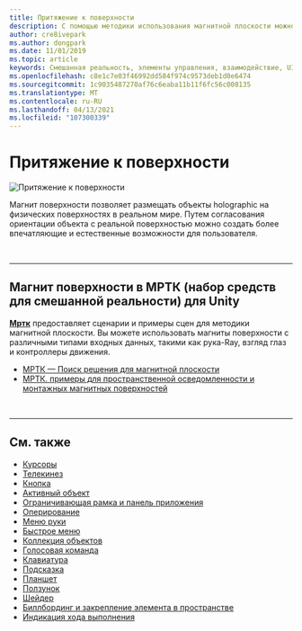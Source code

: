 ```yaml
---
title: Притяжение к поверхности
description: С помощью методики использования магнитной плоскости можно поместить объект holographic в реальную физическую поверхность.
author: cre8ivepark
ms.author: dongpark
ms.date: 11/01/2019
ms.topic: article
keywords: Смешанная реальность, элементы управления, взаимодействие, UI, UX, гарнитура смешанной реальности, гарнитура Windows Mixed Reality, гарнитура виртуальной реальности, HoloLens, МРТК, набор средств для смешанной реальности, магнит поверхности
ms.openlocfilehash: c8e1c7e03f46992dd584f974c9573deb1d0e6474
ms.sourcegitcommit: 1c9035487270af76c6eaba11b11f6fc56c008135
ms.translationtype: MT
ms.contentlocale: ru-RU
ms.lasthandoff: 04/13/2021
ms.locfileid: "107300339"
---
```

# <a name="surface-magnetism"></a>Притяжение к поверхности

![Притяжение к поверхности](images/MRTK_SurfaceMagnetism.gif)

Магнит поверхности позволяет размещать объекты holographic на физических поверхностях в реальном мире. Путем согласования ориентации объекта с реальной поверхностью можно создать более впечатляющие и естественные возможности для пользователя.

<br>

---

## <a name="surface-magnetism-in-mrtk-mixed-reality-toolkit-for-unity"></a>Магнит поверхности в МРТК (набор средств для смешанной реальности) для Unity

**[Мртк](https://github.com/Microsoft/MixedRealityToolkit-Unity)** предоставляет сценарии и примеры сцен для методики магнитной плоскости. Вы можете использовать магниты поверхности с различными типами входных данных, такими как рука-Ray, взгляд глаз и контроллеры движения.

* [МРТК — Поиск решения для магнитной плоскости](https://docs.microsoft.com/windows/mixed-reality/mrtk-unity/features/ux-building-blocks/solvers/solver#surfacemagnetism)
* [МРТК. примеры для пространственной осведомленности и монтажных магнитных поверхностей](https://github.com/microsoft/MixedRealityToolkit-Unity/blob/mrtk_development/Assets/MRTK/Examples/Demos/Solvers/Scenes/SurfaceMagnetismSpatialAwarenessExample.unity)

<br>

---

## <a name="see-also"></a>См. также

* [Курсоры](cursors.md)
* [Телекинез](point-and-commit.md)
* [Кнопка](button.md)
* [Активный объект](interactable-object.md)
* [Ограничивающая рамка и панель приложения](app-bar-and-bounding-box.md)
* [Оперирование](direct-manipulation.md)
* [Меню руки](hand-menu.md)
* [Быстрое меню](near-menu.md)
* [Коллекция объектов](object-collection.md)
* [Голосовая команда](voice-input.md)
* [Клавиатура](keyboard.md)
* [Подсказка](tooltip.md)
* [Планшет](slate.md)
* [Ползунок](slider.md)
* [Шейдер](shader.md)
* [Биллбординг и закрепление элемента в пространстве](billboarding-and-tag-along.md)
* [Индикация хода выполнения](progress.md)
